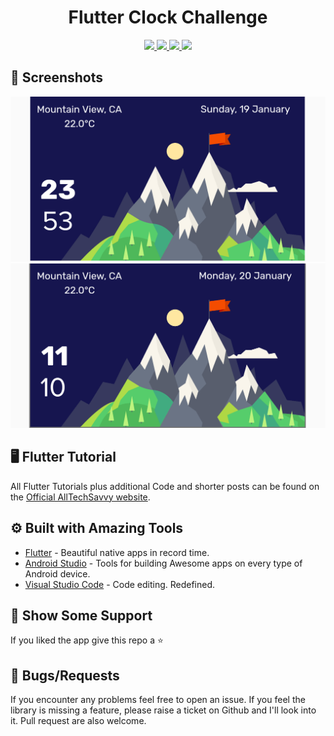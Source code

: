 
<h1 align="center"> Flutter Clock Challenge</h1>

</h1>
<p align="center">
   <a href="https://github.com/sagarshende23">
    <img src="https://img.shields.io/badge/Github-Sagar Shende-black.svg?style=for-the-badge">
  </a>
  <a href="https://github.com/sagarshende23/reflectly-like-loginpage-flutter/stargazers">
    <img src="https://img.shields.io/github/stars/sagarshende23/flutter_clock_challenge_project.svg?style=for-the-badge">
  </a>
  <a href="https://play.google.com/store/apps/details?id=com.alltechsavvy.calculator">
    <img src="https://img.shields.io/badge/Google-PlayStore-green.svg?style=for-the-badge">
  </a>
   <a href="https://www.youtube.com/channel/UCEW4YMELtVeLjcpAzevNabg">
    <img src="https://img.shields.io/badge/YouTube-AllTechSavvy-red.svg?style=for-the-badge">
  </a>
 
</p>




## 📱 Screenshots #

<p align="center">
  <img src="https://raw.githubusercontent.com/sagarshende23/flutter_clock_challenge_project/master/1.png">
  <img src="https://raw.githubusercontent.com/sagarshende23/flutter_clock_challenge_project/master/2.png" >
  
</p>

## 🖥 Flutter Tutorial
All Flutter Tutorials plus additional Code and shorter posts can be found on the [Official AllTechSavvy website](https://www.alltechsavvy.com/). 

## ⚙️ Built with Amazing Tools
* [Flutter](https://flutter.dev/) - Beautiful native apps in record time.
* [Android Studio](https://developer.android.com/studio/index.html/) - Tools for building Awesome apps on every type of Android device.
* [Visual Studio Code](https://code.visualstudio.com/) - Code editing. Redefined.


## 🤝 Show Some Support #
If you liked the app give this repo a ⭐️ 


## 🐛 Bugs/Requests #
If you encounter any problems feel free to open an issue. If you feel the library is missing a feature, please raise a ticket on Github and I'll look into it. Pull request are also welcome.
